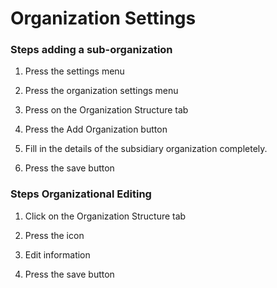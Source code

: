 # Organization Settings

### Steps adding a sub-organization





1. Press the settings menu
2. Press the organization settings menu
3. Press on the Organization Structure tab
4. Press the Add Organization button





1. Fill in the details of the subsidiary organization completely.
2. Press the save button



### Steps Organizational Editing





1. Click on the Organization Structure tab
2. Press the icon





1. Edit information
2. Press the save button

